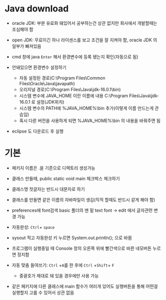 # Java download

* oracle JDK: 부분 유료화 돼있어서 공부하는건 상관 없지만 회사에서 개발할때는 조심해야 함

* open JDK: 무료이긴 하나 라이센스를 보고 조건을 잘 지켜야 함, oracle JDK 의 일부가 빠져있음

* cmd 창에 java `Enter` 해서 환경변수에 등록 됐는지 확인(자동으로 됨)

* 안돼있으면 환경변수 설정하기
  * 자동 설정된 경로(C:\Program Files\Common Files\Oracle\Java\javapath)
  * 오리지널 경로(C:\Program Files\Java\jdk-16.0.1\bin)
  * 시스템 변수에 JAVA_HOME 이란 이름에 내용 C:\Program Files\Java\jdk-16.0.1 로 설정(JDK위치)
  * 시스템 변수의 PATH에 %JAVA_HOME%\bin 추가(이렇게 이름 만드는게 관습임)
  * 혹시 다른 버전을 사용하게 되면 %JAVA_HOME%\bin 의 내용을 바꿔주면 됨

* eclipse 도 다운로드 후 실행

# 기본

* 패키지 이름은 .을 기준으로 디렉토리 생성가능
* 클래스 만들때, public static void main 체크박스 체크하기
* 클래스명 첫글자는 반드시 대문자로 하기
* 클래스를 만들면 같은 이름의 자바파일이 생김(직적 할때도 반드시 같게 해야 함)

* preferences에 font검색 basic 폴더의 맨 밑 text font -> edit 에서 글자관련 변경 가능

* 자동완성: `Ctrl`+ `space` 

* sysout 적고 자동완성 키 누르면 System.out.println(); 으로 바뀜

* 프로그램이 실행중일 때 Console 창의 오른쪽 위에  빨간색으로 바뀐 네모버튼 누르면 정지함

* 자동 맞춤 들여쓰기: `Ctrl` +`A`를 한 후에 `Ctrl` +`Shift`+ `F` 
  * 중괄호가 제대로 돼 있을 경우에만 사용 가능

* 같은 페키지에 다른 클래스에 main 함수가 여러개 있어도 실행버튼을 통해 어떤걸 실행할지 고를 수 있어서 상관 없음

